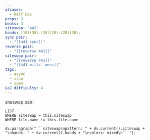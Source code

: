 ```yaml
---
aliases:
  - half box
props: 3
beats: 3
siteswap: "441"
hands: (10)(30).(10)(20).(20)(30).
sync pair:
  - "[[441 sync]]"
reverse pair:
  - "[[reverse 441]]"
siteswap pair:
  - "[[reverse 441]]"
  - "[[441 mills' mess]]"
tags:
  - async
  - slam
  - symm
LoJ difficulty: 4
---
```


siteswap pair:
```dataview
LIST
WHERE siteswap = this.siteswap
WHERE file.name != this.file.name
```
```dataviewjs
dv.paragraph("```siteswap\npattern: " + dv.current().siteswap + "\nhands: " + dv.current().hands + "\ncolors: mixed\n```");
```
